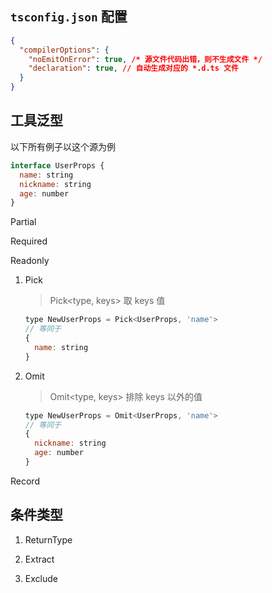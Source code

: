 
## `tsconfig.json` 配置

```json
{
  "compilerOptions": {
    "noEmitOnError": true, /* 源文件代码出错，则不生成文件 */
    "declaration": true, // 自动生成对应的 *.d.ts 文件
  }
}
```

## 工具泛型

以下所有例子以这个源为例

```js
interface UserProps {
  name: string
  nickname: string
  age: number
}
```

Partial

Required

Readonly

1. Pick

    > Pick<type, keys>
    > 取 keys 值

    ```js
    type NewUserProps = Pick<UserProps, 'name'> 
    // 等同于 
    { 
      name: string
    }
    ```
1. Omit 

    > Omit<type, keys>
    > 排除 keys 以外的值

    ```js
    type NewUserProps = Omit<UserProps, 'name'> 
    // 等同于 
    { 
      nickname: string
      age: number 
    }
    ```

Record

## 条件类型

1. ReturnType



1. Extract

1. Exclude

